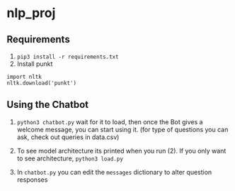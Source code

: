 # nlp_proj

## Requirements
 1. `pip3 install -r requirements.txt`
 2. Install punkt
 ```
 import nltk
 nltk.download('punkt')
 ```
 
 ## Using the Chatbot
 1. `python3 chatbot.py`
 wait for it to load, then once the Bot gives a welcome message, you can start using it.
 (for type of questions you can ask, check out queries in data.csv)
 
 2. To see model architecture
 its printed when you run (2). If you only want to see architecture, 
 `python3 load.py`

3. In `chatbot.py` you can edit the `messages` dictionary to alter question responses
